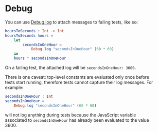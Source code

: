 # Debug

You can use [Debug.log](https://package.elm-lang.org/packages/elm/core/latest/Debug#log) to attach messages to failing tests, like so:

```elm
hoursToSeconds : Int -> Int
hoursToSeconds hours =
    let
        secondsInOneHour =
            Debug.log "secondsInOneHour" (60 * 60)
    in
    hours * secondsInOneHour
```

On a failing test, the attached log will be `secondsInOneHour: 3600`.

There is one caveat: top-level constants are evaluated only once before tests start running, therefore tests cannot capture their log messages. For example:

```elm
secondsInOneHour : Int
secondsInOneHour =
    Debug.log "secondsInOneHour" (60 * 60)
```

will not log anything during tests because the JavaScript variable associated to `secondsInOneHour` has already been evaluated to the value 3600.
